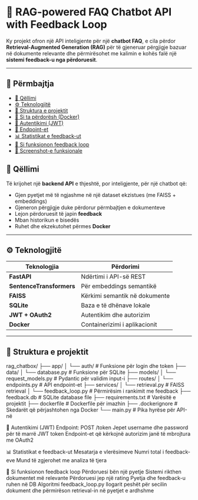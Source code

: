 # 🤖 RAG-powered FAQ Chatbot API with Feedback Loop

Ky projekt ofron një API inteligjente për një **chatbot FAQ**, e cila përdor **Retrieval-Augmented Generation (RAG)** për të gjeneruar përgjigje bazuar në dokumente relevante dhe përmirësohet me kalimin e kohës falë një **sistemi feedback-u nga përdoruesit**.

---

## 📌 Përmbajtja

- [🎯 Qëllimi](#🎯-qëllimi)
- [⚙️ Teknologjitë](#⚙️-teknologjitë)
- [📂 Struktura e projektit](#📂-struktura-e-projektit)
- [🚀 Si ta përdorësh (Docker)](#🚀-si-ta-përdorësh-docker)
- [🔐 Autentikimi (JWT)](#🔐-autentikimi-jwt)
- [📡 Endpoint-et](#📡-endpoint-et)
- [📊 Statistikat e feedback-ut](#📊-statistikat-e-feedback-ut)
- [🧠 Si funksionon feedback loop](#🧠-si-funksionon-feedback-loop)
- [📸 Screenshot-e funksionale](#📸-screenshot-e-funksionale)



## 🎯 Qëllimi

Të krijohet një **backend API** e thjeshtë, por inteligjente, për një chatbot që:
- Gjen pyetjet më të ngjashme në një dataset ekzistues (me FAISS + embeddings)
- Gjeneron përgjigje duke përdorur përmbajtjen e dokumenteve
- Lejon përdoruesit të japin **feedback**
- Mban historikun e bisedës
- Ruhet dhe ekzekutohet përmes **Docker**

---

## ⚙️ Teknologjitë

| Teknologjia           | Përdorimi |
|-----------------------|----------|
| **FastAPI**           | Ndërtimi i API-së REST |
| **SentenceTransformers** | Për embeddings semantikë |
| **FAISS**             | Kërkimi semantik në dokumente |
| **SQLite**            | Baza e të dhënave lokale |
| **JWT + OAuth2**      | Autentikim dhe autorizim |
| **Docker**            | Containerizimi i aplikacionit |

---

## 📂 Struktura e projektit
rag_chatbox/
├── app/
│ └── auth/ # Funksione për login dhe token
├── data/
│ └── database.py # Funksione për SQLite
├── models/
│ └── request_models.py # Pydantic për validim input-i
├── routes/
│ └── endpoints.py # API endpoint-et
├── services/
│ └── retrieval.py # FAISS retrieval
│ └── feedback_loop.py # Përmirësim i rankimit me feedback
├── feedback.db # SQLite database file
├── requirements.txt # Varësitë e projektit
├── dockerfile # Dockerfile për imazhin
├── .dockerignore # Skedarët që përjashtohen nga Docker
└── main.py # Pika hyrëse për API-në

🔐 Autentikimi (JWT)
Endpoint: POST /token
Jepet username dhe password për të marrë JWT token
Endpoint-et që kërkojnë autorizim janë të mbrojtura me OAuth2

📊 Statistikat e feedback-ut
Mesatarja e vlerësimeve
Numri total i feedback-eve
Mund të zgjerohet me analiza të tjera

🧠 Si funksionon feedback loop
Përdoruesi bën një pyetje
Sistemi rikthen dokumentet më relevante
Përdoruesi jep një rating
Pyetja dhe feedback-u ruhen në DB
Algoritmi feedback_loop.py llogarit peshët për secilin dokument dhe përmirëson retrieval-in në pyetjet e ardhshme